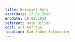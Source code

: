 ```yaml
---
title: Beispiel-Kurs
startdate: 17.02.2019
enddate: 20.02.2019
referent: Hajo Billen
cost: auf Anfrage
location: Bad Soden Salmünster
---
```


